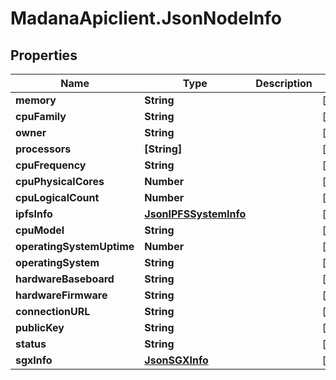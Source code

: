# MadanaApiclient.JsonNodeInfo

## Properties

Name | Type | Description | Notes
------------ | ------------- | ------------- | -------------
**memory** | **String** |  | [optional] 
**cpuFamily** | **String** |  | [optional] 
**owner** | **String** |  | [optional] 
**processors** | **[String]** |  | [optional] 
**cpuFrequency** | **String** |  | [optional] 
**cpuPhysicalCores** | **Number** |  | [optional] 
**cpuLogicalCount** | **Number** |  | [optional] 
**ipfsInfo** | [**JsonIPFSSystemInfo**](JsonIPFSSystemInfo.md) |  | [optional] 
**cpuModel** | **String** |  | [optional] 
**operatingSystemUptime** | **Number** |  | [optional] 
**operatingSystem** | **String** |  | [optional] 
**hardwareBaseboard** | **String** |  | [optional] 
**hardwareFirmware** | **String** |  | [optional] 
**connectionURL** | **String** |  | [optional] 
**publicKey** | **String** |  | [optional] 
**status** | **String** |  | [optional] 
**sgxInfo** | [**JsonSGXInfo**](JsonSGXInfo.md) |  | [optional] 


